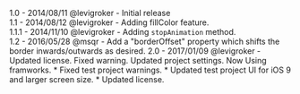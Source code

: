 1.0   - 2014/08/11 @levigroker - Initial release  
1.1   - 2014/08/12 @levigroker - Adding fillColor feature.  
1.1.1 - 2014/11/10 @levigroker - Adding `stopAnimation` method.  
1.2   - 2016/05/28 @msqr - Add a "borderOffset" property which shifts the border inwards/outwards as desired.
2.0   - 2017/01/09 @levigroker - Updated license. Fixed warning. Updated project settings. Now Using framworks.
        * Fixed test project warnings.
        * Updated test project UI for iOS 9 and larger screen size.
        * Updated license.
